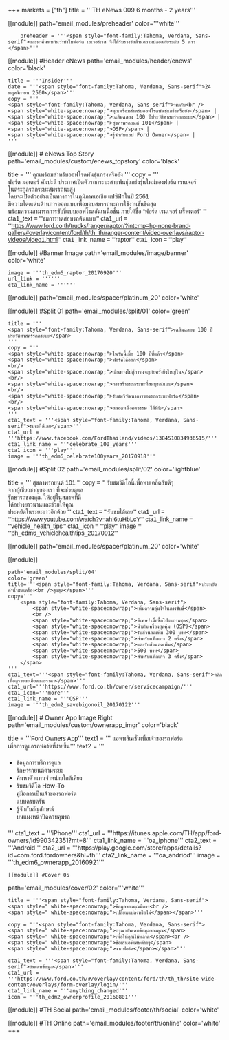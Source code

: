+++
markets = ["th"]
title = '''TH eNews 009 6 months - 2 years'''

[[module]]
path='email_modules/preheader'
color='''white'''

		preheader = '''<span style="font-family:Tahoma, Verdana, Sans-serif">และมาค้นพบกันว่าทำไมฟอร์ด เอเวอร์เรส จึงได้รับรางวัลด้านความปลอดภัยระดับ 5 ดาว </span>'''

[[module]] #Header eNews
path='email_modules/header/enews'
color='black'

	title = '''Insider'''
	date = '''<span style="font-family:Tahoma, Verdana, Sans-serif">24 พฤศจิกายน 2560</span>'''
	copy = '''
    <span style="font-family:Tahoma, Verdana, Sans-serif">พบกับ<br />
    <span style="white-space:nowrap;">คุณพร้อมสำหรับออฟโรดพันธุ์แกร่งหรือยัง</span> |
	<span style="white-space:nowrap;">เฉลิมฉลอง 100 ปีประวัติศาสตร์รถกระบะ</span> |    
	<span style="white-space:nowrap;">สุขภาพรถยนต์ 101</span> |
    <span style="white-space:nowrap;">OSP</span> |
    <span style="white-space:nowrap;">รู้จักกับแอป Ford Owner</span> |
    '''

[[module]] # eNews Top Story
path='email_modules/custom/enews_topstory'
color='black'

title = '''
<span style="font-family:Tahoma, Verdana, Sans-serif">คุณพร้อมสำหรับออฟโรดพันธุ์แกร่งหรือยัง</span>
'''
copy = '''
<span style="font-family:Tahoma, Verdana, Sans-serif">
<span style="white-space:nowrap;">ฟอร์ด มอเตอร์ คัมปะนี ประกาศเปิดตัวรถกระบะสายพันธุ์แกร่งรุ่นใหม่ของฟอร์ด เรนเจอร์</span>
<br/>
<span style="white-space:nowrap;">ในตระกูลรถกระบะสมรรถนะสูง</span> 
<br/>
<span style="white-space:nowrap;">โดยจะเปิดตัวอย่างเป็นทางการในภูมิภาคเอเชีย แปซิฟิกในปี 2561</span>
<br/>
<span style="white-space:nowrap;">มีความโดดเด่นด้านการออกแบบเพื่อมอบสมรรถนะการใช้งานขั้นขีดสุด</span> 
<br/>
<span style="white-space:nowrap;">พร้อมความสามารถการขับขี่แบบออฟโรดอันเหนือชั้น ภายใต้ชื่อ “ฟอร์ด เรนเจอร์ แร็พเตอร์”</span>
'''
cta1_text = '''<span style="font-family:Tahoma, Verdana, Sans-serif">ชมการทดสอบรถต้นแบบ</span>'''
	cta1_url = '''https://www.ford.co.th/trucks/ranger/raptor/?intcmp=hp-none-brand-gallery#overlay/content/ford/th/th_th/ranger-content/video-overlays/raptor-videos/video1.html'''
	cta1_link_name = '''raptor'''
	cta1_icon = '''play'''

[[module]] #Banner Image
path='email_modules/image/banner'
color='white'

	image = '''th_edm6_raptor_20170920'''
	url_link = ''''''
	cta_link_name = ''''''

[[module]]
path='email_modules/spacer/platinum_20'
color='white'

[[module]] #Split 01
path='email_modules/split/01'
color='green'

	title = '''
    <span style="font-family:Tahoma, Verdana, Sans-serif">เฉลิมฉลอง 100 ปีประวัติศาสตร์รถกระบะ</span>
    '''
	copy = '''
    <span style="white-space:nowrap;">ในวันนี้เมื่อ 100 ปีที่แล้ว</span>
    <span style="white-space:nowrap;">ฟอร์ดได้ออก</span>
    <br/>
    <span style="white-space:nowrap;">เดินทางไปสู่การผจญภัยครั้งยิ่งใหญ่ใน</span>
    <br/>
    <span style="white-space:nowrap;">การสร้างรถกระบะที่สมบูรณ์แบบ</span>
    <br/>
    <span style="white-space:nowrap;">รับชมวิวัฒนาการของรถกระบะฟอร์ด</span>
    <br/>
    <span style="white-space:nowrap;">ตลอดหนึ่งศตวรรษ ได้ที่นี่</span>
    '''
    cta1_text = '''<span style="font-family:Tahoma, Verdana, Sans-serif">รับชมได้เลย</span>'''
	cta1_url = '''https://www.facebook.com/FordThailand/videos/1384510834936515/'''
	cta1_link_name = '''celebrate_100_years'''
	cta1_icon = '''play'''
	image = '''th_edm6_celebrate100years_20170918'''

[[module]] #Split 02
path='email_modules/split/02'
color='lightblue'

title = '''
<span style="font-family:Tahoma, Verdana, Sans-serif;">
<span style=" white-space:nowrap;">สุขภาพรถยนต์ 101</span>
'''
copy = '''
<span style="white-space:nowrap;">รับชมวิดีโอนี้เพื่อพบเคล็ดลับดีๆ</span>
<br/>
<span style="white-space:nowrap;">จากผู้เชี่ยวชาญของเรา ที่จะช่วยดูแล</span>
<br/>
<span style="white-space:nowrap;">รักษารถของคุณ ให้อยู่ในสภาพที่ดี</span>
<br/>
<span style="white-space:nowrap;">ได้อย่างยาวนานและช่วยให้คุณ</span>
<br/>
<span style="white-space:nowrap;">ประหยัดในระยะยาวอีกด้วย</span>
'''
cta1_text = '''<span style="font-family:Tahoma, Verdana, Sans-serif">รับชมได้เลย</span>'''
cta1_url = '''https://www.youtube.com/watch?v=ahI6tuHbLcY'''
cta1_link_name = '''vehicle_health_tips'''
cta1_icon = '''play'''
image = '''ph_edm6_vehiclehealthtips_20170912'''

[[module]]
path='email_modules/spacer/platinum_20'
color='white'

[[module]]

	path='email_modules/split/04'
	color='green'
	title='''<span style="font-family:Tahoma, Verdana, Sans-serif">ประหยัดค่าน้ำมันเครื่อง<br />สูงสุด</span>'''
	copy='''
		<span style="font-family:Tahoma, Verdana, Sans-serif">
			<span style="white-space:nowrap;">เพิ่มความอุ่นใจในการขับขี่</span>
			<br />
			<span style="white-space:nowrap;">พิเศษ!เมื่อซื้อโปรแกรมชุด</span>
			<span style="white-space:nowrap;">น้ำมันเครื่องสุดคุ้ม (OSP)</span>
			<span style="white-space:nowrap;">รับส่วนลดเพิ่ม 300 บาท</span> 
			<span style="white-space:nowrap;">สำหรับแพ็กเกจ 2 ครั้ง</span> 
			<span style="white-space:nowrap;">และรับส่วนลดเพิ่ม</span>
			<span style="white-space:nowrap;">500 บาท</span> 
			<span style="white-space:nowrap;">สำหรับแพ็กเกจ 3 ครั้ง</span>
		</span>
	'''
	cta1_text='''<span style="font-family:Tahoma, Verdana, Sans-serif">คลิกเพื่อดูรายละเอียดและราคา</span>'''
	cta1_url='''https://www.ford.co.th/owner/servicecampaign/'''
	cta1_icon='''more'''
	cta1_link_name = '''OSP'''
	image = '''th_edm2_savebigonoil_20170122'''

[[module]] # Owner App Image Right
path='email_modules/custom/ownerapp_imgr'
color='black'

title = '''<span style="font-family:Tahoma, Verdana, Sans-serif">Ford Owners App</span>'''
text1 = '''<span style="font-family:Tahoma, Verdana, Sans-serif">
<span style=" white-space:nowrap;">แอพพลิเคชั่นเพื่อเจ้าของรถฟอร์ด</span><br> 
<span style=" white-space:nowrap;">เพื่อการดูแลรถฟอร์ดที่ง่ายขึ้น</span></span>'''
text2 = '''<span style="font-family:Tahoma, Verdana, Sans-serif; font-size: 14px">
<ul style="margin: 20px; padding: 0;">
<li><span style=" white-space:nowrap;">ข้อมูลการบริการดูแล<br>รักษารถยนต์ตามระยะ</span></li>
<li><span style=" white-space:nowrap;">ค้นหาตัวแทนจำหน่ายใกล้เคียง</span></li>
<li><span style=" white-space:nowrap;">รับชมวิดีโอ How-To <br>คู่มือการเป็นเจ้าของรถฟอร์ด<br>แบบครบครัน</span></li>
<li><span style=" white-space:nowrap;">รู้จักกับสัญลักษณ์<br>บนแผงหน้าปัดควบคุมรถ</span></li>
</ul>
</span>'''
	cta1_text = '''iPhone'''
	cta1_url = '''https://itunes.apple.com/TH/app/ford-owners/id990342351?mt=8'''
	cta1_link_name = '''oa_iphone'''
	cta2_text = '''Android'''
	cta2_url = '''https://play.google.com/store/apps/details?id=com.ford.fordowners&hl=th'''
	cta2_link_name = '''oa_andriod'''
	image = '''th_edm6_ownerapp_20160921'''

	[[module]] #Cover 05
path='email_modules/cover/02'
color='''white'''

	title = '''<span style="font-family:Tahoma, Verdana, Sans-serif">
	<span style=" white-space:nowrap;">ข้อมูลของคุณมีการ<br />
	<span style=" white-space:nowrap;">เปลี่ยนแปลงหรือไม่</span></span>'''

	copy = '''<span style="font-family:Tahoma, Verdana, Sans-serif">
	<span style=" white-space:nowrap;">กรุณาอัพเดทข้อมูลของคุณ</span>
	<span style=" white-space:nowrap;">เพื่อให้คุณไม่พลาด</span><br />
	<span style=" white-space:nowrap;">ข้อเสนอพิเศษต่างๆ</span>
	<span style=" white-space:nowrap;">จากฟอร์ด</span></span>'''

	cta1_text = '''<span style="font-family:Tahoma, Verdana, Sans-serif">อัพเดทข้อมูล</span>'''
	cta1_url = '''https://www.ford.co.th/#/overlay/content/ford/th/th_th/site-wide-content/overlays/form-overlay/login/'''
	cta1_link_name = '''anything_changed'''
	icon = '''th_edm2_ownerprofile_20160801'''

[[module]] #TH Social
path='email_modules/footer/th/social'
color='white'

[[module]] #TH Online
path='email_modules/footer/th/online'
color='white'
+++